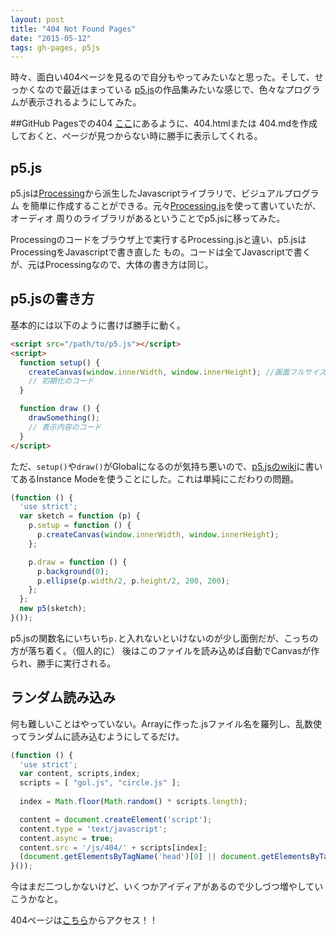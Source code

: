 ```yaml
---
layout: post
title: "404 Not Found Pages"
date: "2015-05-12"
tags: gh-pages, p5js
---
```


時々、面白い404ページを見るので自分もやってみたいなと思った。そして、せっかくなので最近はまっている
[p5.js](http://p5js.org)の作品集みたいな感じで、色々なプログラムが表示されるようにしてみた。


##GitHub Pagesでの404
[ここ](https://help.github.com/articles/custom-404-pages/)にあるように、404.htmlまたは
404.mdを作成しておくと、ページが見つからない時に勝手に表示してくれる。

## p5.js
p5.jsは[Processing](https://processing.org)から派生したJavascriptライブラリで、ビジュアルプログラム
を簡単に作成することができる。元々[Processing.js](http://processingjs.org)を使って書いていたが、オーディオ
周りのライブラリがあるということでp5.jsに移ってみた。

Processingのコードをブラウザ上で実行するProcessing.jsと違い、p5.jsはProcessingをJavascriptで書き直した
もの。コードは全てJavascriptで書くが、元はProcessingなので、大体の書き方は同じ。

## p5.jsの書き方

基本的には以下のように書けば勝手に動く。

```html 
<script src="/path/to/p5.js"></script>
<script>
  function setup() {
    createCanvas(window.innerWidth, window.innerHeight); //画面フルサイズ
    // 初期化のコード
  }

  function draw () {
    drawSomething();
    // 表示内容のコード
  }
</script>

```

ただ、`setup()`や`draw()`がGlobalになるのが気持ち悪いので、[p5.jsのwiki](https://github.com/processing/p5.js/wiki/Instantiation-Cases)に書いてあるInstance Modeを使うことにした。これは単純にこだわりの問題。

```javascript
(function () {
  'use strict';
  var sketch = function (p) { 
    p.setup = function () {
      p.createCanvas(window.innerWidth, window.innerHeight);
    };

    p.draw = function () {
      p.background(0);
      p.ellipse(p.width/2, p.height/2, 200, 200);
    };
  };
  new p5(sketch);
}());
```

p5.jsの関数名にいちいち`p.`と入れないといけないのが少し面倒だが、こっちの方が落ち着く。（個人的に）
後はこのファイルを読み込めば自動でCanvasが作られ、勝手に実行される。

## ランダム読み込み
何も難しいことはやっていない。Arrayに作った.jsファイル名を羅列し、乱数使ってランダムに読み込むようにしてるだけ。

```js
(function () {
  'use strict';
  var content, scripts,index;
  scripts = [ "gol.js", "circle.js" ];
  
  index = Math.floor(Math.random() * scripts.length);

  content = document.createElement('script');
  content.type = 'text/javascript';
  content.async = true;
  content.src = '/js/404/' + scripts[index];
  (document.getElementsByTagName('head')[0] || document.getElementsByTagName('body')[0]).appendChild(content);
}());
```

今はまだ二つしかないけど、いくつかアイディアがあるので少しづつ増やしていこうかなと。

404ページは[こちら](/404.html)からアクセス！！